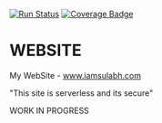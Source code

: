 [![Run Status](https://api.shippable.com/projects/5bf81626ba614a06002fb48c/badge?branch=master)]() [![Coverage Badge](https://api.shippable.com/projects/5bf81626ba614a06002fb48c/coverageBadge?branch=master)]()

# WEBSITE
My WebSite - www.iamsulabh.com

"This site is serverless and its secure"

WORK IN PROGRESS
